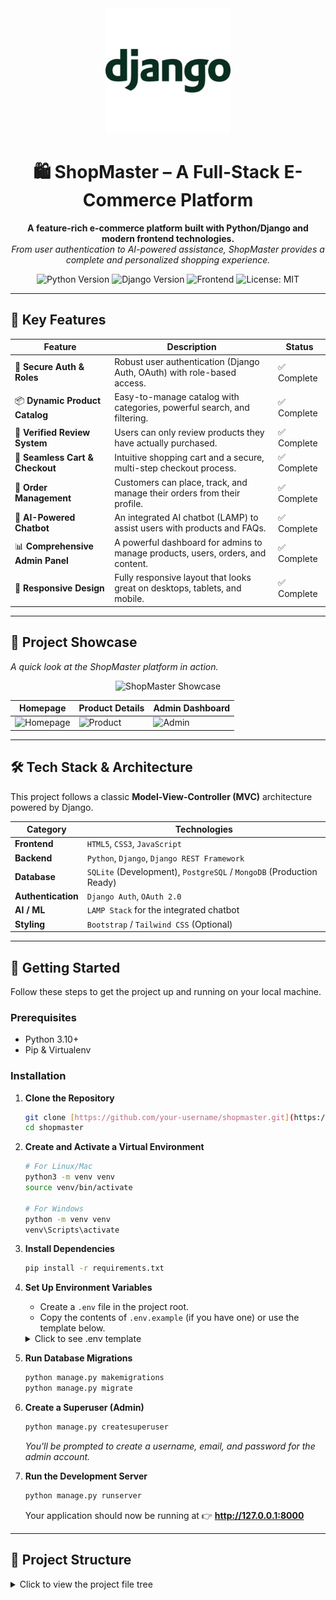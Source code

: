 <div align="center">

  <img src="https://raw.githubusercontent.com/devicons/devicon/master/icons/django/django-plain-wordmark.svg" alt="ShopMaster Logo" width="200"/>

  # 🛍️ ShopMaster – A Full-Stack E-Commerce Platform

  **A feature-rich e-commerce platform built with Python/Django and modern frontend technologies.**
  <br />
  *From user authentication to AI-powered assistance, ShopMaster provides a complete and personalized shopping experience.*

  <p>
    <img src="https://img.shields.io/badge/Python-3.11+-blue?logo=python&logoColor=white" alt="Python Version">
    <img src="https://img.shields.io/badge/Django-4.2+-green?logo=django&logoColor=white" alt="Django Version">
    <img src="https://img.shields.io/badge/Frontend-HTML/CSS/JS-orange" alt="Frontend">
    <img src="https://img.shields.io/badge/License-MIT-yellow.svg" alt="License: MIT">
  </p>
</div>

---

## 🌟 Key Features

| Feature                          | Description                                                                     | Status      |
| -------------------------------- | ------------------------------------------------------------------------------- | ----------- |
| 🔐 **Secure Auth & Roles** | Robust user authentication (Django Auth, OAuth) with role-based access.         | ✅ Complete |
| 📦 **Dynamic Product Catalog** | Easy-to-manage catalog with categories, powerful search, and filtering.         | ✅ Complete |
| 📝 **Verified Review System** | Users can only review products they have actually purchased.                    | ✅ Complete |
| 🛒 **Seamless Cart & Checkout** | Intuitive shopping cart and a secure, multi-step checkout process.              | ✅ Complete |
| 🚚 **Order Management** | Customers can place, track, and manage their orders from their profile.         | ✅ Complete |
| 🤖 **AI-Powered Chatbot** | An integrated AI chatbot (LAMP) to assist users with products and FAQs.         | ✅ Complete |
| 📊 **Comprehensive Admin Panel** | A powerful dashboard for admins to manage products, users, orders, and content. | ✅ Complete |
| 📱 **Responsive Design** | Fully responsive layout that looks great on desktops, tablets, and mobile.      | ✅ Complete |

---

## 📸 Project Showcase

*A quick look at the ShopMaster platform in action.*

<p align="center">
  <img src="YOUR_SCREENSHOT_OR_GIF_URL_HERE" alt="ShopMaster Showcase" width="80%">
</p>

| Homepage                               | Product Details                      | Admin Dashboard                          |
| -------------------------------------- | ------------------------------------ | ---------------------------------------- |
| ![Homepage](YOUR_HOMEPAGE_IMAGE_URL) | ![Product](YOUR_PRODUCT_IMAGE_URL) | ![Admin](YOUR_ADMIN_PANEL_IMAGE_URL) |

---

## 🛠️ Tech Stack & Architecture

This project follows a classic **Model-View-Controller (MVC)** architecture powered by Django.

| Category         | Technologies                                                                                             |
| ---------------- | -------------------------------------------------------------------------------------------------------- |
| **Frontend** | `HTML5`, `CSS3`, `JavaScript`                                                                            |
| **Backend** | `Python`, `Django`, `Django REST Framework`                                                              |
| **Database** | `SQLite` (Development), `PostgreSQL` / `MongoDB` (Production Ready)                                      |
| **Authentication** | `Django Auth`, `OAuth 2.0`                                                                             |
| **AI / ML** | `LAMP Stack` for the integrated chatbot                                                                  |
| **Styling** | `Bootstrap` / `Tailwind CSS` (Optional)                                                                  |

---

## 🚀 Getting Started

Follow these steps to get the project up and running on your local machine.

### Prerequisites

- Python 3.10+
- Pip & Virtualenv

### Installation

1.  **Clone the Repository**
    ```bash
    git clone [https://github.com/your-username/shopmaster.git](https://github.com/your-username/shopmaster.git)
    cd shopmaster
    ```

2.  **Create and Activate a Virtual Environment**
    ```bash
    # For Linux/Mac
    python3 -m venv venv
    source venv/bin/activate

    # For Windows
    python -m venv venv
    venv\Scripts\activate
    ```

3.  **Install Dependencies**
    ```bash
    pip install -r requirements.txt
    ```

4.  **Set Up Environment Variables**
    - Create a `.env` file in the project root.
    - Copy the contents of `.env.example` (if you have one) or use the template below.
    <details>
      <summary>Click to see .env template</summary>

      ```ini
      # Django Settings
      SECRET_KEY=your_very_strong_secret_key
      DEBUG=True

      # Database
      DATABASE_URL=sqlite:///db.sqlite3

      # Email Settings (for password reset, etc.)
      EMAIL_HOST=smtp.gmail.com
      EMAIL_PORT=587
      EMAIL_USE_TLS=True
      EMAIL_HOST_USER=your_email@gmail.com
      EMAIL_HOST_PASSWORD=your_app_password
      ```
    </details>

5.  **Run Database Migrations**
    ```bash
    python manage.py makemigrations
    python manage.py migrate
    ```

6.  **Create a Superuser (Admin)**
    ```bash
    python manage.py createsuperuser
    ```
    *You'll be prompted to create a username, email, and password for the admin account.*

7.  **Run the Development Server**
    ```bash
    python manage.py runserver
    ```
    Your application should now be running at 👉 **http://127.0.0.1:8000**

---
## 📂 Project Structure

<details>
<summary>Click to view the project file tree</summary>

```plaintext
shopmaster/
│
├── .env                  # Environment variables (SECRET_KEY, DEBUG, DATABASE_URL, etc.)
├── .gitignore            # Files and folders to be ignored by Git
├── manage.py             # Django's command-line utility for administrative tasks
├── README.md             # Project documentation
└── requirements.txt      # Project dependencies
│
├── shopmaster/             # Main project configuration directory
│   ├── __init__.py
│   ├── settings.py       # Project settings
│   ├── urls.py           # Project-level URL routing
│   ├── wsgi.py           # Entry-point for WSGI-compatible web servers
│   └── asgi.py           # Entry-point for ASGI-compatible web servers
│
├── accounts/               # App for user authentication, profiles, and management
│   ├── migrations/
│   ├── templates/accounts/ # App-specific templates (e.g., login.html, profile.html)
│   ├── __init__.py
│   ├── admin.py
│   ├── apps.py
│   ├── models.py
│   ├── tests.py
│   ├── urls.py
│   └── views.py
│
├── products/               # App for product catalog, categories, search, and reviews
│   ├── ... (and other standard app files)
│
├── cart/                   # App for shopping cart functionality
│   ├── ... (and other standard app files)
│
├── orders/                 # App for checkout, order history, and payment processing
│   ├── ... (and other standard app files)
│
├── chatbot/                # App for the AI chatbot functionality
│   ├── ... (and other standard app files)
│
├── static/                 # Project-wide static files (CSS, JS, Images)
│   ├── css/
│   ├── js/
│   └── images/
│
├── templates/              # Project-wide templates (base layout, navbar, etc.)
│   ├── base.html
│   └── includes/
│
└── media/                  # For user-uploaded files (e.g., product images)
    └── products/

<details>
<summary>📂 View Project Structure</summary>

shopmaster/
├── shopmaster/       # Main project settings
├── accounts/         # User authentication (login, register, profile)
├── products/         # Product catalog, reviews, search
├── cart/             # Shopping cart & checkout
├── orders/           # Order management
├── chatbot/          # AI chatbot (LAMP)
├── templates/        # HTML templates
├── static/           # CSS, JS, images
├── .env              # Environment variables (ignored by git)
├── manage.py
└── requirements.txt

</details>

---

## 🤝 How to Contribute

Contributions are what make the open-source community such an amazing place to learn, inspire, and create. Any contributions you make are **greatly appreciated**.

1.  **Fork the Project**
2.  **Create your Feature Branch** (`git checkout -b feature/AmazingFeature`)
3.  **Commit your Changes** (`git commit -m 'Add some AmazingFeature'`)
4.  **Push to the Branch** (`git push origin feature/AmazingFeature`)
5.  **Open a Pull Request**

---

## 📜 License

This project is distributed under the MIT License. See `LICENSE` file for more information.

---

<div align="center">
  <p>Made with ❤️ by [Your Name]</p>
  <a href="https://github.com/your-username">GitHub</a> •
  <a href="https://linkedin.com/in/your-linkedin">LinkedIn</a>
</div>
